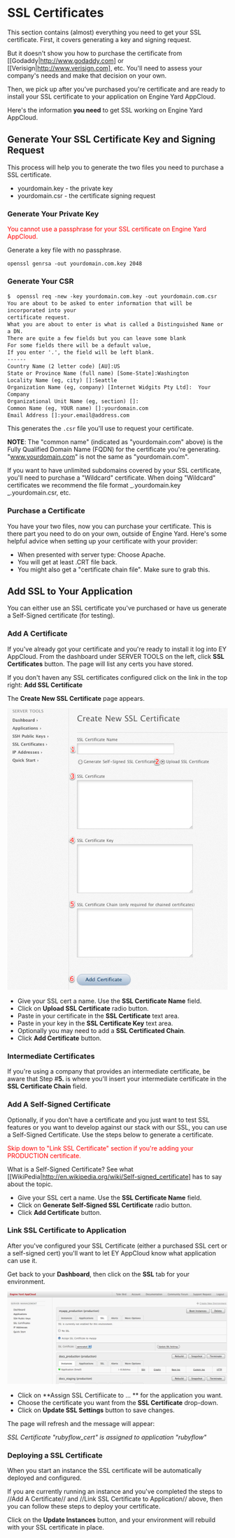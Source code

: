 # SSL Certificates

This section contains (almost) everything you need to get your SSL certificate.  First, it covers generating a key and signing request.  

But it doesn't show you how to purchase the certificate from [[Godaddy|http://www.godaddy.com] or [[Verisign|http://www.verisign.com], etc.  You'll need to assess your company's needs and make that decision on your own.

Then, we pick up after you've purchased you're certificate and are ready to install your SSL certificate to your application on Engine Yard AppCloud.

Here's the information **you need** to get SSL working on Engine Yard AppCloud.

## Generate Your SSL Certificate Key and Signing Request

This process will help you to generate the two files you need to purchase a SSL certificate.

  * yourdomain.key - the private key
  * yourdomain.csr - the certificate signing request

### Generate Your Private Key

<html><span style="color:red;">You cannot use a passphrase for your SSL certificate on Engine Yard AppCloud.</span></html>

Generate a key file with no passphrase.

    openssl genrsa -out yourdomain.com.key 2048

### Generate Your CSR


    $  openssl req -new -key yourdomain.com.key -out yourdomain.com.csr
    You are about to be asked to enter information that will be incorporated into your
    certificate request.
    What you are about to enter is what is called a Distinguished Name or a DN.
    There are quite a few fields but you can leave some blank
    For some fields there will be a default value,
    If you enter '.', the field will be left blank.
    ------
    Country Name (2 letter code) [AU]:US
    State or Province Name (full name) [Some-State]:Washington
    Locality Name (eg, city) []:Seattle
    Organization Name (eg, company) [Internet Widgits Pty Ltd]:  Your Company
    Organizational Unit Name (eg, section) []:
    Common Name (eg, YOUR name) []:yourdomain.com
    Email Address []:your.email@address.com


This generates the `.csr` file you'll use to request your certificate.

**NOTE**: The "common name" (indicated as "yourdomain.com" above) is the Fully Qualified Domain Name (FQDN) for the certificate you're generating.  <nowiki>"www.yourdomain.com" is not the same as "yourdomain.com".</nowiki>

If you want to have unlimited subdomains covered by your SSL certificate, you'll need to purchase a "Wildcard" certificate.  When doing "Wildcard" certificates we recommend the file format _.yourdomain.key _.yourdomain.csr, etc.

### Purchase a Certificate

You have your two files, now you can purchase your certificate.  This is there part you need to do on your own, outside of Engine Yard.  Here's some helpful advice when setting up your certificate with your provider:

  * When presented with server type: Choose Apache.
  * You will get at least .CRT file back.
  * You might also get a "certificate chain file".  Make sure to grab this.

## Add SSL to Your Application

You can either use an SSL certificate you've purchased or have us generate a Self-Signed certificate (for testing).

### Add A Certificate

If you've already got your certificate and you're ready to install it log into EY AppCloud. From the dashboard under SERVER TOOLS on the left, click **SSL Certificates** button.  The page will list any certs you have stored.

If you don't haven any SSL certificates configured click on the link in the top right: **Add SSL Certificate**

The **Create New SSL Certificate** page appears.

![SSL Cert](images/appcloudsslcertificates.png)

  - Give your SSL cert a name.  Use the **SSL Certificate Name** field.
  - Click on **Upload SSL Certificate** radio button.
  - Paste in your certificate in the **SSL Certificate** text area.
  - Paste in your key in the **SSL Certificate Key** text area.
  - Optionally you may need to add a **SSL Certificated Chain**.
  - Click **Add Certificate** button.

### Intermediate Certificates

If you're using a company that provides an intermediate certificate, be aware that Step #**5.** is where you'll insert your intermediate certificate in the **SSL Certificate Chain** field.

### Add A Self-Signed Certificate

Optionally, if you don't have a certificate and you just want to test SSL features or you want to develop against our stack with our SSL, you can use a Self-Signed Certificate.  Use the steps below to generate a certificate.

<html><span style="color:red;">Skip down to "Link SSL Certificate" section if you're adding your PRODUCTION certificate.</span></html>

What is a Self-Signed Certificate?  See what [[WikiPedia|http://en.wikipedia.org/wiki/Self-signed_certificate] has to say about the topic.

  - Give your SSL cert a name.  Use the **SSL Certificate Name** field.
  - Click on **Generate Self-Signed SSL Certificate** radio button.
  - Click **Add Certificate** button.

### Link SSL Certificate to Application

After you've configured your SSL Certificate (either a purchased SSL cert or a self-signed cert) you'll want to let EY AppCloud know what application can use it.

Get back to your **Dashboard**, then click on the **SSL** tab for your environment.

![SSL Tab](images/ssl_tab.jpg)

  - Click on **Assign SSL Certifiicate to ... ** for the application you want.
  - Choose the certificate you want from the **SSL Certificate** drop-down.
  - Click on **Update SSL Settings** button to save changes.

The page will refresh and the message will appear:

*SSL Certificate "rubyflow_cert" is assigned to application "rubyflow"*

### Deploying a SSL Certificate

When you start an instance the SSL certificate will be automatically deployed and configured.

If you are currently running an instance and you've completed the steps to //Add A Certificate// and //Link SSL Certificate to Application// above, then you can follow these steps to deploy your certificate.

Click on the **Update Instances** button, and your environment will rebuild with your SSL certificate in place.
